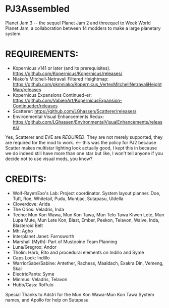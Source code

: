 # PJ3Assembled
Planet Jam 3 -- the sequel Planet Jam 2 and threequel to Week World Planet Jam, a collaboration between 14 modders to make a large planetary system.

# REQUIREMENTS:
* Kopernicus v141 or later (and its prerequisites). https://github.com/Kopernicus/Kopernicus/releases/
* Niako's Mitchell-Netravali Filtered Heightmap: https://github.com/pkmniako/Kopernicus_VertexMitchellNetravaliHeightMap/releases
* Kopernicus Expansions Continued-er: https://github.com/VabienArt/KopernicusExpansion-Continueder/releases
* Scatterer: https://github.com/LGhassen/Scatterer/releases/
* Environmental Visual Enhancements Redux: https://github.com/LGhassen/EnvironmentalVisualEnhancements/releases/

Yes, Scatterer and EVE are *REQUIRED*. They are not merely supported, they are required for the mod to work. <-- this was the policy for PJ2 because Scatter makes multistar lighting look actually good, I kept this in because we do indeed still have more than one star but like, I won't tell anyone if you decide not to use visual mods, you know?

# CREDITS:
* Wolf-Rayet/Exo's Lab: Project coordinator. System layout planner. Doe, Tuft, Roe, Whitetail, Pudu, Muntjac, Sutapasu, Uldella
* Cloverdove: Arida 
* The Orios: Veladris, Inda
* Techo: Mun Kon Wawa, Mun Kon Tawa, Mun Telo Tawa Kiwen Lete, Mun Lupa Mute, Mun Lete Kon, Blast, Ember, Peekon, Telavon, Waive, Inda, Blasteroid Belt
* Mh: Agho 
* Interplanet Janet: Farnsworth
* Marshall (Myth): Part of Mustooine Team Planning
* Luna/Gregrox: Andor
* Tholin: Harb, Rito and procedural elements on Indillo and Syme
* Caps Lock: Indillo
* WarriorSabe/Sabine: Antether, Rachess, Maaldach, Exakra Din, Vemeng, Skal
* ElectricPants: Syme 
* Minmus: Veladris, Telavon
* Hubb/Cass: Roffulo

Special Thanks to Adstri for the Mun Kon Wawa-Mun Kon Tawa System names, and Apollo for help on Sutapasu
